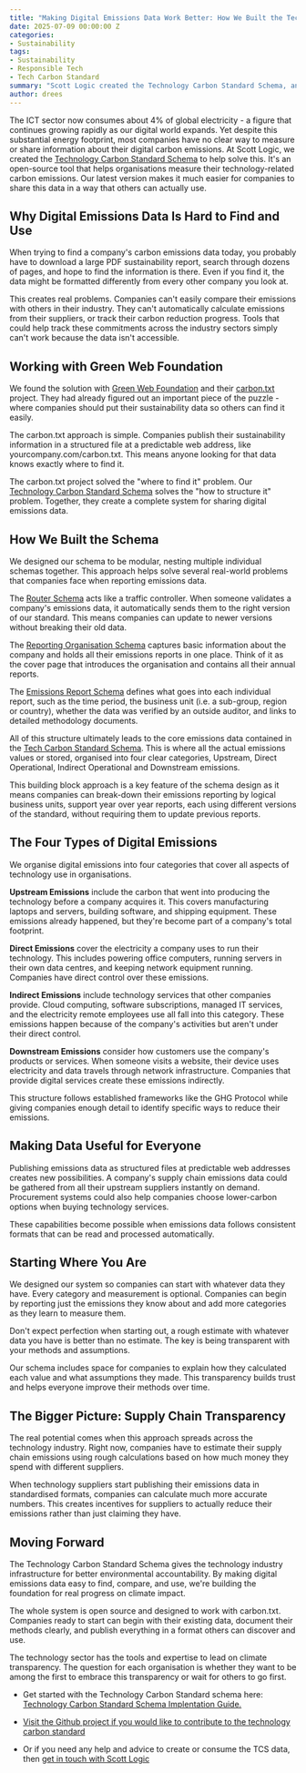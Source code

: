 ```yaml
---
title: "Making Digital Emissions Data Work Better: How We Built the Technology Carbon Standard Schema"
date: 2025-07-09 00:00:00 Z
categories:
- Sustainability
tags:
- Sustainability
- Responsible Tech
- Tech Carbon Standard
summary: "Scott Logic created the Technology Carbon Standard Schema, an open-source tool that helps companies measure and share their digital carbon emissions data. With the ICT sector consuming 4% of global electricity, most organisations lack standardised ways to track their technology-related carbon footprint. The schema provides a structured format for measuring and exchanging this data between companies."
author: drees
---
```


The ICT sector now consumes about 4% of global electricity - a figure that continues growing rapidly as our digital world expands. Yet despite this substantial energy footprint, most companies have no clear way to measure or share information about their digital carbon emissions.
At Scott Logic, we created the [Technology Carbon Standard Schema](https://www.techcarbonstandard.org/schemas/implementation-guide) to help solve this. It's an open-source tool that helps organisations measure their technology-related carbon emissions. Our latest version makes it much easier for companies to share this data in a way that others can actually use.


## Why Digital Emissions Data Is Hard to Find and Use

When trying to find a company's carbon emissions data today, you probably have to download a large PDF sustainability report, search through dozens of pages, and hope to find the information is there. Even if you find it, the data might be formatted differently from every other company you look at.

This creates real problems. Companies can't easily compare their emissions with others in their industry. They can't automatically calculate emissions from their suppliers, or track their carbon reduction progress. Tools that could help track these commitments across the industry sectors simply can't work because the data isn't accessible.


## Working with Green Web Foundation

We found the solution with [Green Web Foundation](https://www.thegreenwebfoundation.org/) and their [carbon.txt](https://carbontxt.org/) project. They had already figured out an important piece of the puzzle - where companies should put their sustainability data so others can find it easily.

The carbon.txt approach is simple. Companies publish their sustainability information in a structured file at a predictable web address, like yourcompany.com/carbon.txt. This means anyone looking for that data knows exactly where to find it.

The carbon.txt project solved the "where to find it" problem. Our [Technology Carbon Standard Schema](https://www.techcarbonstandard.org/schemas/implementation-guide) solves the "how to structure it" problem. Together, they create a complete system for sharing digital emissions data.


## How We Built the Schema

We designed our schema to be modular, nesting multiple individual schemas together. This approach helps solve several real-world problems that companies face when reporting emissions data.

The [Router Schema](https://www.techcarbonstandard.org/schemas/router/) acts like a traffic controller. When someone validates a company's emissions data, it automatically sends them to the right version of our standard. This means companies can update to newer versions without breaking their old data.

The [Reporting Organisation Schema](https://www.techcarbonstandard.org/schemas/reporting-organisation/v0-1-0) captures basic information about the company and holds all their emissions reports in one place. Think of it as the cover page that introduces the organisation and contains all their annual reports.

The [Emissions Report Schema](https://www.techcarbonstandard.org/schemas/emissions-report/v0-0-1) defines what goes into each individual report,  such as the time period, the business unit (i.e. a sub-group, region or country), whether the data was verified by an outside auditor, and links to detailed methodology documents.

All of this structure ultimately leads to the core emissions data contained in the [Tech Carbon Standard Schema](https://www.techcarbonstandard.org/schemas/tech-carbon-standard/v0-0-1). This is where all the actual emissions values or stored, organised into four clear categories, Upstream, Direct Operational, Indirect Operational and Downstream emissions.

This building block approach is a key feature of the schema design as it means companies can break-down their emissions reporting by logical business units, support year over year reports,  each using different versions of the standard, without requiring them to update previous reports.


## The Four Types of Digital Emissions

We organise digital emissions into four categories that cover all aspects of technology use in organisations.

**Upstream Emissions** include the carbon that went into producing the technology before a company acquires it. This covers manufacturing laptops and servers, building software, and shipping equipment. These emissions already happened, but they're become part of a company's total footprint.

**Direct Emissions** cover the electricity a company uses to run their technology. This includes powering office computers, running servers in their own data centres, and keeping network equipment running. Companies have direct control over these emissions.

**Indirect Emissions** include technology services that other companies provide. Cloud computing, software subscriptions, managed IT services, and the electricity remote employees use all fall into this category. These emissions happen because of the company's activities but aren't under their direct control.

**Downstream Emissions** consider how customers use the company's products or services. When someone visits a website, their device uses electricity and data travels through network infrastructure. Companies that provide digital services create these emissions indirectly.

This structure follows established frameworks like the GHG Protocol while giving companies enough detail to identify specific ways to reduce their emissions.


## Making Data Useful for Everyone

Publishing emissions data as structured files at predictable web addresses creates new possibilities. A company's supply chain emissions data could be gathered from all their upstream suppliers instantly on demand. Procurement systems could also help companies choose lower-carbon options when buying technology services.

These capabilities become possible when emissions data follows consistent formats that can be read and processed automatically.


## Starting Where You Are

We designed our system so companies can start with whatever data they have. Every category and measurement is optional. Companies can begin by reporting just the emissions they know about and add more categories as they learn to measure them.

Don't expect perfection when starting out, a rough estimate with whatever data you have is better than no estimate. The key is being transparent with your methods and assumptions.

Our schema includes space for companies to explain how they calculated each value and what assumptions they made. This transparency builds trust and helps everyone improve their methods over time.


## The Bigger Picture: Supply Chain Transparency

The real potential comes when this approach spreads across the technology industry. Right now, companies have to estimate their supply chain emissions using rough calculations based on how much money they spend with different suppliers.

When technology suppliers start publishing their emissions data in standardised formats, companies can calculate much more accurate numbers. This creates incentives for suppliers to actually reduce their emissions rather than just claiming they have.


## Moving Forward
The Technology Carbon Standard Schema gives the technology industry infrastructure for better environmental accountability. By making digital emissions data easy to find, compare, and use, we're building the foundation for real progress on climate impact.

The whole system is open source and designed to work with carbon.txt. Companies ready to start can begin with their existing data, document their methods clearly, and publish everything in a format others can discover and use.

The technology sector has the tools and expertise to lead on climate transparency. The question for each organisation is whether they want to be among the first to embrace this transparency or wait for others to go first.

- Get started with the Technology Carbon Standard schema here: [Technology Carbon Standard Schema Implentation Guide.](https://www.techcarbonstandard.org/schemas/implementation-guide)

- [Visit the Github project if you would like to contribute to the technology carbon standard](https://github.com/ScottLogic/Technology-Carbon-Standard)

- Or if you need any help and advice to create or consume the TCS data, then [get in touch with Scott Logic](https://www.scottlogic.com/contact-us)

